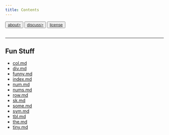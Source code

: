 ```yaml
---
title: Contents
---
```

<button class="button"><a href="/fun/ABOUT">about></a></button>   <button class="button1"><a href="http://github.com/timm/fun/issues">discuss></a></button>    <button class="button2"><a href="/fun/license">license</a></button> <br>
        <br>


---

## Fun Stuff

- [col.md](col.md)
- [div.md](div.md)
- [funny.md](funny.md)
- [index.md](index.md)
- [num.md](num.md)
- [nums.md](nums.md)
- [row.md](row.md)
- [sk.md](sk.md)
- [some.md](some.md)
- [sym.md](sym.md)
- [tbl.md](tbl.md)
- [the.md](the.md)
- [tiny.md](tiny.md)

